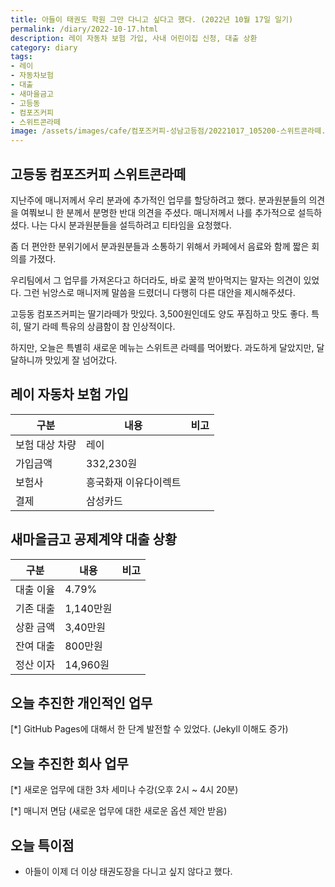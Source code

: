 ```yaml
---
title: 아들이 태권도 학원 그만 다니고 싶다고 했다. (2022년 10월 17일 일기)
permalink: /diary/2022-10-17.html
description: 레이 자동차 보험 가입, 사내 어린이집 신청, 대출 상환
category: diary
tags:
- 레이
- 자동차보험
- 대출
- 새마을금고
- 고등동
- 컴포즈커피
- 스위트콘라떼
image: /assets/images/cafe/컴포즈커피-성남고등점/20221017_105200-스위트콘라떼.jpg
---
```


고등동 컴포즈커피 스위트콘라떼
---


지난주에 매니저께서 우리 분과에 추가적인 업무를 할당하려고 했다. 
분과원분들의 의견을 여쭤보니 한 분께서 분명한 반대 의견을 주셨다. 
매니저께서 나를 추가적으로 설득하셨다. 
나는 다시 분과원분들을 설득하려고 티타임을 요청했다. 


좀 더 편안한 분위기에서 분과원분들과 소통하기 위해서 카페에서 
음료와 함께 짧은 회의를 가졌다. 


우리팀에서 그 업무를 가져온다고 하더라도, 
바로 꿀꺽 받아먹지는 말자는 의견이 있었다. 
그런 뉘앙스로 매니저께 말씀을 드렸더니 다행히 다른 대안을 제시해주셨다. 


고등동 컴포즈커피는 딸기라떼가 맛있다. 
3,500원인데도 양도 푸짐하고 맛도 좋다. 
특히, 딸기 라떼 특유의 상큼함이 참 인상적이다. 


하지만, 오늘은 특별히 새로운 메뉴는 스위트콘 라떼를 먹어봤다.
과도하게 달았지만, 달달하니까 맛있게 잘 넘어갔다. 


레이 자동차 보험 가입
---


|구분|내용|비고|
|---|---|---|
|보험 대상 차량|레이|   |
|가입금액|332,230원|   |
|보험사|흥국화재 이유다이렉트|   |
|결제|삼성카드|   |


새마을금고 공제계약 대출 상황
---


|구분|내용|비고|
|---|---|---|
|대출 이율|4.79%|   |
|기존 대출|1,140만원|   |
|상환 금액|3,40만원|   |
|잔여 대출|800만원|   |
|정산 이자|14,960원|   |


오늘 추진한 개인적인 업무
---
[*] GitHub Pages에 대해서 한 단계 발전할 수 있었다. (Jekyll 이해도 증가)


오늘 추진한 회사 업무
---
[*] 새로운 업무에 대한 3차 세미나 수강(오후 2시 ~ 4시 20분)


[*] 매니저 면담 (새로운 업무에 대한 새로운 옵션 제안 받음)


오늘 특이점
---
- 아들이 이제 더 이상 태권도장을 다니고 싶지 않다고 했다.


